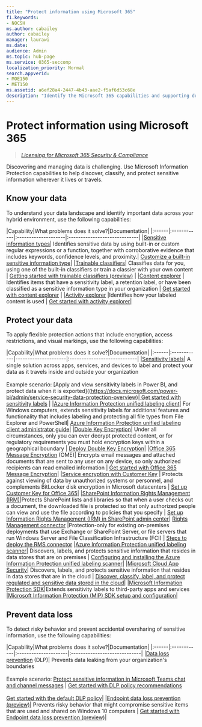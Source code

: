 ```yaml
---
title: "Protect information using Microsoft 365"
f1.keywords:
- NOCSH
ms.author: cabailey
author: cabailey
manager: laurawi
ms.date: 
audience: Admin
ms.topic: hub-page
ms.service: O365-seccomp
localization_priority: Normal
search.appverid: 
- MOE150
- MET150
ms.assetid: a6ef28a4-2447-4b43-aae2-f5af6d53c68e
description: "Identify the Microsoft 365 capabilities and supporting documentation to help you protect your organization's important data."
---
```


# Protect information using Microsoft 365

>*[Licensing for Microsoft 365 Security & Compliance](https://docs.microsoft.com/office365/servicedescriptions/microsoft-365-service-descriptions/microsoft-365-tenantlevel-services-licensing-guidance/microsoft-365-security-compliance-licensing-guidance)*

Discovering and managing data is challenging. Use Microsoft Information Protection capabilities to help discover, classify, and protect sensitive information wherever it lives or travels.

## Know your data

To understand your data landscape and identify important data across your hybrid environment, use the following capabilities:
 
|Capability|What problems does it solve?|Documentation|
|:------|:------------|:--------------------|:-----------------------------|
|[Sensitive information types](what-the-sensitive-information-types-look-for.md)| Identifies sensitive data by using built-in or custom regular expressions or a function, together with corroborative evidence that includes keywords, confidence levels, and proximity.| [Customize a built-in sensitive information type](customize-a-built-in-sensitive-information-type.md)|
|[Trainable classifiers](classifier-creating-a-trainable-classifier.md)| Classifies data for you, using one of the built-in classifiers or train a classier with your own content | [Getting started with trainable classifiers (preview)](classifier-creating-a-trainable-classifier.md) |
|[Content explorer](data-classification-content-explorer.md) | Identifies items that have a sensitivity label, a retention label, or have been classified as a sensitive information type in your organization  | [Get started with content explorer](data-classification-content-explorer.md) |
|[Activity explorer](data-classification-activity-explorer.md) |Identifies how your labeled content is used | [Get started with activity explorer](data-classification-activity-explorer.md)|

## Protect your data

To apply flexible protection actions that include encryption, access restrictions, and visual markings, use the following capabilities:

|Capability|What problems does it solve?|Documentation|
|:------|:------------|---------------------|:----------------------------|
|[Sensitivity labels](sensitivity-labels.md)| A single solution across apps, services, and devices to label and protect your data as it travels inside and outside your organization<br /><br />Example scenario: [Apply and view sensitivity labels in Power BI, and protect data when it is exported]((https://docs.microsoft.com/power-bi/admin/service-security-data-protection-overview)|[ Get started with sensitivity labels](get-started-with-sensitivity-labels.md) |
|[Azure Information Protection unified labeling client](https://docs.microsoft.com/azure/information-protection/rms-client/aip-clientv2)| For Windows computers, extends sensitivity labels for additional features and functionality that includes labeling and protecting all file types from File Explorer and PowerShell| [Azure Information Protection unified labeling client administrator guide](https://docs.microsoft.com/azure/information-protection/rms-client/clientv2-admin-guide)|
|[Double Key Encryption](double-key-encryption.md)| Under all circumstances, only you can ever decrypt protected content, or for regulatory requirements you must hold encryption keys within a geographical boundary | [Deploy Double Key Encryption](double-key-encryption.md#deploy-double-key-encryption)|
|[Office 365 Message Encryption](ome.md) (OME)| Encrypts email messages and attached documents that are sent to any user on any device, so only authorized recipients can read emailed information | [Get started with Office 365 Message Encryption](set-up-new-message-encryption-capabilities.md)|
|[Service encryption with Customer Key](customer-key-overview.md) | Protects against viewing of data by unauthorized systems or personnel, and complements BitLocker disk encryption in Microsoft datacenters | [Set up Customer Key for Office 365](customer-key-set-up.md)|
|[SharePoint Information Rights Management (IRM)](set-up-irm-in-sp-admin-center.md#irm-enable-sharepoint-document-libraries-and-lists)|Protects SharePoint lists and libraries so that when a user checks out a document, the downloaded file is protected so that only authorized people can view and use the file according to policies that you specify | [Set up Information Rights Management (IRM) in SharePoint admin center](set-up-irm-in-sp-admin-center.md)|
[Rights Management connector](https://docs.microsoft.com/azure/information-protection/deploy-rms-connector) |Protection-only for existing on-premises deployments that use Exchange or SharePoint Server, or file servers that run Windows Server and File Classification Infrastructure (FCI) | [Steps to deploy the RMS connector](https://docs.microsoft.com/azure/information-protection/deploy-rms-connector#steps-to-deploy-the-rms-connector)
|[Azure Information Protection unified labeling scanner](https://docs.microsoft.com/azure/information-protection/deploy-aip-scanner)| Discovers, labels, and protects sensitive information that resides in data stores that are on premises | [Configuring and installing the Azure Information Protection unified labeling scanner](https://docs.microsoft.com/azure/information-protection/deploy-aip-scanner-configure-install)|
|[Microsoft Cloud App Security](https://docs.microsoft.com/cloud-app-security/what-is-cloud-app-security)| Discovers, labels, and protects sensitive information that resides in data stores that are in the cloud | [Discover, classify, label, and protect regulated and sensitive data stored in the cloud](https://docs.microsoft.com/cloud-app-security/best-practices#discover-classify-label-and-protect-regulated-and-sensitive-data-stored-in-the-cloud)|
|[Microsoft Information Protection SDK](https://docs.microsoft.com/information-protection/develop/overview#microsoft-information-protection-sdk)|Extends sensitivity labels to third-party apps and services |[Microsoft Information Protection (MIP) SDK setup and configuration](https://docs.microsoft.com/information-protection/develop/setup-configure-mip)|

## Prevent data loss

To detect risky behavior and prevent accidental oversharing of sensitive information, use the following capabilities:


|Capability|What problems does it solve?|Documentation|
|:------|:------------|:---------------------|:-----------------------------|
|[Data loss prevention](data-loss-prevention-policies.md) (DLP)| Prevents data leaking from your organization's boundaries <br /><br />Example scenario: [Protect sensitive information in Microsoft Teams chat and channel messages](dlp-microsoft-teams.md) | [Get started with DLP policy recommendations](get-started-with-dlp-policy-recommendations.md) <br /><br /> [Get started with the default DLP policy](get-started-with-the-default-dlp-policy.md)|
|[Endpoint data loss prevention (preview)](endpoint-dlp-learn-about.md)| Prevents risky behavior that might compromise sensitive items that are used and shared on Windows 10 computers | [Get started with Endpoint data loss prevention (preview)](endpoint-dlp-getting-started.md)|
